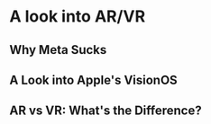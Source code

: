 # A look into AR/VR

## Why Meta Sucks

## A Look into Apple's VisionOS

## AR vs VR: What's the Difference?
